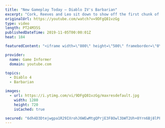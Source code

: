 ```yaml
---
title: "New Gameplay Today – Diablo IV's Barbarian"
excerpt: "Cork, Reeves and Leo sit down to show off the first chunk of Diablo IV gameplay we captured in our visit to Blizzard for Game Informer's latest cover story, ..."
originalUrl: https://youtube.com/watch?v=9DFgQ81vzGg
type: video
length: PT24M35S
publishedDateTime: 2019-11-05T00:00:01Z
heat: 184

featuredContent: "<iframe width=\"800\" height=\"500\" frameborder=\"0\" src=\"https://www.youtube.com/embed/9DFgQ81vzGg\" allow=\"accelerometer; autoplay; encrypted-media; gyroscope; picture-in-picture\" allowfullscreen></iframe>"

provider:
  name: Game Informer
  domain: youtube.com

topics:
  - Diablo 4
  - Barbarian

images:
  - url: https://i.ytimg.com/vi/9DFgQ81vzGg/maxresdefault.jpg
    width: 1280
    height: 720
    isCached: true

secured: "6dh4D3Dtejwgpa1R29IXrohJ6WEwMtgQPrjE3F8Owl3bWT2Uh+8Yrn6Bj8lPFITEzBEr9t8TKPADSraX1lzNTOs17rh200D/As0v8bsUCDBqbQgPNBpuGv/MP6Hg4zO2YTAFmA0kuAx1LriE5QkgqUW6Kb4zFHkDiRx5RL21KsBk+m3wdRn+5PiEG+eUO8rsEBpHvz9rfkpjp8VCGhuURTZ7XoeSP7W46DbrYNBXMjMMJRQXSJc7Eme+EQCa5vDiKkzVMriEtc0v5gW4P9jXn0CryWzGcLakKJVHAjYYWpISqpkIUq2iTwXVYvqz9vPEE47aNdy8yKUpj58FccbJt7pnpiH1e3MiXDwX+4zQseG1tPc200p9TmfwzaKQA/6uDoCwFjuGDDlH033iAGQu59vG6CyaKu+c/DGpOQMO/9lUe+S8rmVVQbkIfZZUYfNY;AgCp1v80/j5Kbb1bqU1kkw=="
---
```


